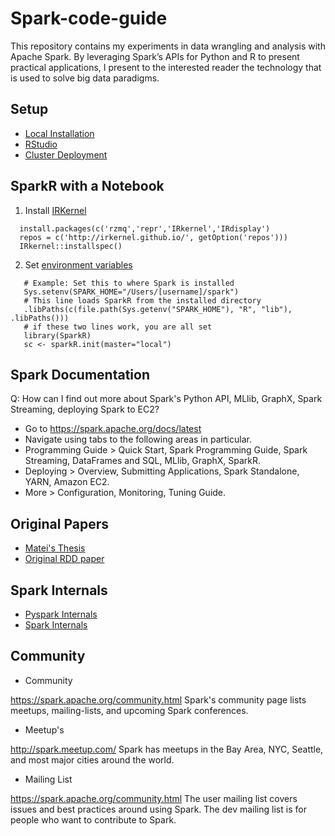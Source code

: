 # Spark-code-guide

This repository contains my experiments in data wrangling and analysis with Apache Spark. By leveraging Spark’s APIs for Python and R to present practical applications, I present to the interested reader the technology that is used to solve big data paradigms.

## Setup
  * [Local Installation](https://edumine.wordpress.com/2015/06/11/how-to-install-apache-spark-on-a-windows-7-environment/)
  * [RStudio](https://edumine.wordpress.com/2015/06/18/working-with-apache-sparkr-1-4-0-in-rstudio/)
  * [Cluster Deployment](http://www.slideshare.net/jonathandinu/the-data-scientists-guide-to-apache-spark/69)
  
## SparkR with a Notebook
  1. Install [IRKernel](https://github.com/IRkernel/IRkernel)
  
  ```
    install.packages(c('rzmq','repr','IRkernel','IRdisplay')
    repos = c('http://irkernel.github.io/', getOption('repos')))
    IRkernel::installspec()
  ```
 
  2. Set [environment variables](https://github.com/apache/spark/tree/master/R#using-sparkr-from-rstudio)
 
 ```
    # Example: Set this to where Spark is installed
    Sys.setenv(SPARK_HOME="/Users/[username]/spark")
    # This line loads SparkR from the installed directory
    .libPaths(c(file.path(Sys.getenv("SPARK_HOME"), "R", "lib"), .libPaths()))
    # if these two lines work, you are all set
    library(SparkR)
    sc <- sparkR.init(master="local")
   ```

## Spark Documentation
Q: How can I find out more about Spark's Python API, MLlib, GraphX, Spark Streaming, deploying Spark to EC2?

  * Go to https://spark.apache.org/docs/latest
  * Navigate using tabs to the following areas in particular.
  * Programming Guide > Quick Start, Spark Programming Guide, Spark Streaming, DataFrames and SQL, MLlib, GraphX, SparkR.
  * Deploying > Overview, Submitting Applications, Spark Standalone, YARN, Amazon EC2.
  * More > Configuration, Monitoring, Tuning Guide.

## Original Papers
  * [Matei's Thesis](https://people.eecs.berkeley.edu/~matei/papers/2012/nsdi_spark.pdf)
  * [Original RDD paper](http://www-bcf.usc.edu/~minlanyu/teach/csci599-fall12/papers/nsdi_spark.pdf)
  
## Spark Internals
  * [Pyspark Internals]( https://spark-summit.org/2014/wp-content/uploads/2014/07/A-Deeper-Understanding-of-Spark-Internals-Aaron-Davidson.pdf)
  * [Spark Internals](https://cwiki.apache.org/confluence/display/SPARK/Spark+Internals)

## Community
  * Community
  
  https://spark.apache.org/community.html
  Spark's community page lists meetups, mailing-lists, and upcoming Spark conferences.
  * Meetup's
  
  http://spark.meetup.com/
  Spark has meetups in the Bay Area, NYC, Seattle, and most major cities around the world.
  * Mailing List
  
  https://spark.apache.org/community.html
  The user mailing list covers issues and best practices around using Spark. The dev mailing list is for people who want to contribute to Spark.
  

  

